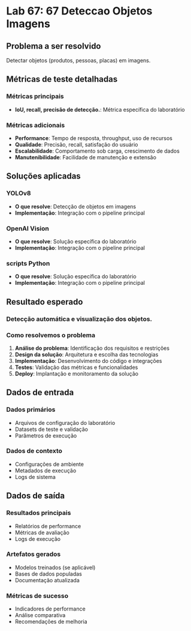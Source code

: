 # Lab 67: 67 Deteccao Objetos Imagens

## Problema a ser resolvido

Detectar objetos (produtos, pessoas, placas) em imagens.

## Métricas de teste detalhadas

### Métricas principais
- **IoU, recall, precisão de detecção.**: Métrica específica do laboratório

### Métricas adicionais
- **Performance**: Tempo de resposta, throughput, uso de recursos
- **Qualidade**: Precisão, recall, satisfação do usuário
- **Escalabilidade**: Comportamento sob carga, crescimento de dados
- **Manutenibilidade**: Facilidade de manutenção e extensão

## Soluções aplicadas

### YOLOv8
- **O que resolve**: Detecção de objetos em imagens
- **Implementação**: Integração com o pipeline principal

### OpenAI Vision
- **O que resolve**: Solução específica do laboratório
- **Implementação**: Integração com o pipeline principal

### scripts Python
- **O que resolve**: Solução específica do laboratório
- **Implementação**: Integração com o pipeline principal

## Resultado esperado

### Detecção automática e visualização dos objetos.

### Como resolvemos o problema
1. **Análise do problema**: Identificação dos requisitos e restrições
2. **Design da solução**: Arquitetura e escolha das tecnologias
3. **Implementação**: Desenvolvimento do código e integrações
4. **Testes**: Validação das métricas e funcionalidades
5. **Deploy**: Implantação e monitoramento da solução

## Dados de entrada

### Dados primários
- Arquivos de configuração do laboratório
- Datasets de teste e validação
- Parâmetros de execução

### Dados de contexto
- Configurações de ambiente
- Metadados de execução
- Logs de sistema

## Dados de saída

### Resultados principais
- Relatórios de performance
- Métricas de avaliação
- Logs de execução

### Artefatos gerados
- Modelos treinados (se aplicável)
- Bases de dados populadas
- Documentação atualizada

### Métricas de sucesso
- Indicadores de performance
- Análise comparativa
- Recomendações de melhoria
